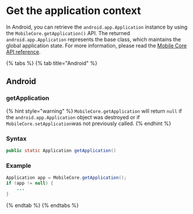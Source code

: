 # Get the application context

In Android, you can retrieve the `android.app.Application` instance by using the `MobileCore.getApplication()` API. The returned `android.app.Application` represents the base class, which maintains the global application state. For more information, please read the [Mobile Core API reference](https://github.com/Adobe-Marketing-Cloud/aep-sdks-documentation/tree/ffd74a0a93867c884f4f1179ab9751c00ff8e7eb/using-mobile-extensions/mobile-core/configuration-reference/mobile-core-api-reference.md).

{% tabs %}
{% tab title="Android" %}
## Android

### getApplication

{% hint style="warning" %}
`MobileCore.getApplication` will return `null` if the `android.app.Application` object was destroyed or if `MobileCore.setApplication`was not previously called.
{% endhint %}

### Syntax

```java
public static Application getApplication()
```

### Example

```java
Application app = MobileCore.getApplication();
if (app != null) {
    ...
}
```
{% endtab %}
{% endtabs %}

